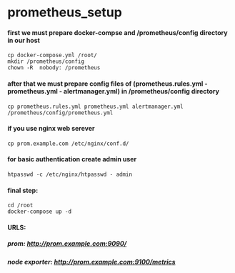 # prometheus_setup

#### first we must prepare docker-compse and /prometheus/config directory in our host
```
cp docker-compose.yml /root/
mkdir /prometheus/config
chown -R  nobody: /prometheus
```
#### after that we must prepare  config files of (prometheus.rules.yml - prometheus.yml - alertmanager.yml) in /prometheus/config directory
```
cp prometheus.rules.yml prometheus.yml alertmanager.yml /prometheus/config/prometheus.yml
```
#### if you use nginx web serever
```
cp prom.example.com /etc/nginx/conf.d/
```
#### for basic authentication create admin user
```
htpasswd -c /etc/nginx/htpasswd - admin
```
#### final step:
```
cd /root
docker-compose up -d
```
#### URLS:
##### prom: http://prom.example.com:9090/ 
##### node exporter: http://prom.example.com:9100/metrics 

